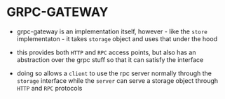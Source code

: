 # GRPC-GATEWAY

- grpc-gateway is an implementation itself, however - like the `store` implementaton - it takes `storage` object and uses that under the hood

- this provides both `HTTP` and `RPC` access points, but also has an abstraction over the grpc stuff so that it can satisfy the interface

- doing so allows a `client` to use the rpc server normally through the `storage` interface while the `server` can serve a storage object through `HTTP` and `RPC` protocols